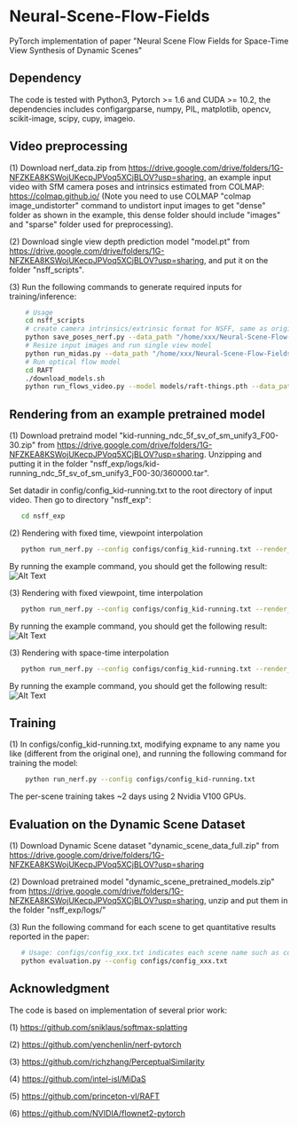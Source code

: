 # Neural-Scene-Flow-Fields
PyTorch implementation of paper "Neural Scene Flow Fields for Space-Time View Synthesis of Dynamic Scenes"


## Dependency
The code is tested with Python3, Pytorch >= 1.6 and CUDA >= 10.2, the dependencies includes configargparse, numpy, PIL, matplotlib, opencv, scikit-image, scipy, cupy, imageio.

## Video preprocessing 
(1) Download nerf_data.zip from https://drive.google.com/drive/folders/1G-NFZKEA8KSWojUKecpJPVoq5XCjBLOV?usp=sharing, an example input video with SfM camera poses and intrinsics estimated from COLMAP: https://colmap.github.io/ (Note you need to use COLMAP "colmap image_undistorter" command to undistort input images to get "dense" folder as shown in the example, this dense folder should include "images" and "sparse" folder used for preprocessing).

(2) Download single view depth prediction model "model.pt" from https://drive.google.com/drive/folders/1G-NFZKEA8KSWojUKecpJPVoq5XCjBLOV?usp=sharing, and put it on the folder "nsff_scripts".

(3) Run the following commands to generate required inputs for training/inference:
```bash
    # Usage
    cd nsff_scripts
    # create camera intrinsics/extrinsic format for NSFF, same as original NeRF where it uses imgs2poses.py script from the LLFF code: https://github.com/Fyusion/LLFF/blob/master/imgs2poses.py
    python save_poses_nerf.py --data_path "/home/xxx/Neural-Scene-Flow-Fields/kid-running/dense/"
    # Resize input images and run single view model
    python run_midas.py --data_path "/home/xxx/Neural-Scene-Flow-Fields/kid-running/dense/"
    # Run optical flow model 
    cd RAFT
    ./download_models.sh
    python run_flows_video.py --model models/raft-things.pth --data_path /home/xxx/Neural-Scene-Flow-Fields/kid-running/dense/ --epi_threhold 1.0
```

## Rendering from an example pretrained model
(1) Download pretraind model "kid-running_ndc_5f_sv_of_sm_unify3_F00-30.zip" from https://drive.google.com/drive/folders/1G-NFZKEA8KSWojUKecpJPVoq5XCjBLOV?usp=sharing. Unzipping and putting it in the folder "nsff_exp/logs/kid-running_ndc_5f_sv_of_sm_unify3_F00-30/360000.tar". 

Set datadir in config/config_kid-running.txt to the root directory of input video. Then go to directory "nsff_exp":
```bash
   cd nsff_exp
```

(2) Rendering with fixed time, viewpoint interpolation
```bash
   python run_nerf.py --config configs/config_kid-running.txt --render_bt --target_idx 10
```

By running the example command, you should get the following result:
![Alt Text](https://github.com/zhengqili/Crowdsampling-the-Plenoptic-Function/blob/master/demo/ours_34558526690_e5ba5b3b9d.jpg.gif)

(3) Rendering with fixed viewpoint, time interpolation
```bash
   python run_nerf.py --config configs/config_kid-running.txt --render_lockcam_slowmo --target_idx 5
```

By running the example command, you should get the following result:
![Alt Text](https://github.com/zhengqili/Neural-Scene-Flow-Fields/blob/master/demo/vi.gif)

(3) Rendering with space-time interpolation
```bash
   python run_nerf.py --config configs/config_kid-running.txt --render_slowmo_bt  --target_idx 10
```

By running the example command, you should get the following result:
![Alt Text](https://github.com/zhengqili/Neural-Scene-Flow-Fields/blob/master/demo/vi.gif)

## Training
(1) In configs/config_kid-running.txt, modifying expname to any name you like (different from the original one), and running the following command for training the model:
```bash
    python run_nerf.py --config configs/config_kid-running.txt
```
The per-scene training takes ~2 days using 2 Nvidia V100 GPUs.

## Evaluation on the Dynamic Scene Dataset
(1) Download Dynamic Scene dataset "dynamic_scene_data_full.zip" from https://drive.google.com/drive/folders/1G-NFZKEA8KSWojUKecpJPVoq5XCjBLOV?usp=sharing

(2) Download pretrained model "dynamic_scene_pretrained_models.zip" from https://drive.google.com/drive/folders/1G-NFZKEA8KSWojUKecpJPVoq5XCjBLOV?usp=sharing, unzip and put them in the folder "nsff_exp/logs/" 

(3) Run the following command for each scene to get quantitative results reported in the paper:
```bash
   # Usage: configs/config_xxx.txt indicates each scene name such as config_balloon1-2.txt in nsff/configs
   python evaluation.py --config configs/config_xxx.txt
```
## Acknowledgment
The code is based on implementation of several prior work:

(1) https://github.com/sniklaus/softmax-splatting

(2) https://github.com/yenchenlin/nerf-pytorch

(3) https://github.com/richzhang/PerceptualSimilarity

(4) https://github.com/intel-isl/MiDaS

(5) https://github.com/princeton-vl/RAFT

(6) https://github.com/NVIDIA/flownet2-pytorch

